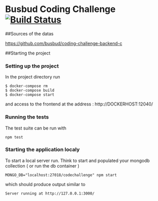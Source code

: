 # Busbud Coding Challenge [![Build Status](https://circleci.com/gh/busbud/coding-challenge-backend-c/tree/master.png?circle-token=6e396821f666083bc7af117113bdf3a67523b2fd)](https://circleci.com/gh/busbud/coding-challenge-backend-c)

##Sources of the datas

https://github.com/busbud/coding-challenge-backend-c

##Starting the project
### Setting up the project

In the project directory run 

```
$ docker-compose rm
$ docker-compose build
$ docker-compose start
```

and access to the frontend at the address : http://DOCKERHOST:12040/

### Running the tests

The test suite can be run with

```
npm test
```

### Starting the application localy

To start a local server run. Think to start and populated your mongodb collection ( or run the db container ) 

```
MONGO_DB="localhost:27018/codechallenge" npm start
```

which should produce output similar to

```
Server running at http://127.0.0.1:3000/
```

